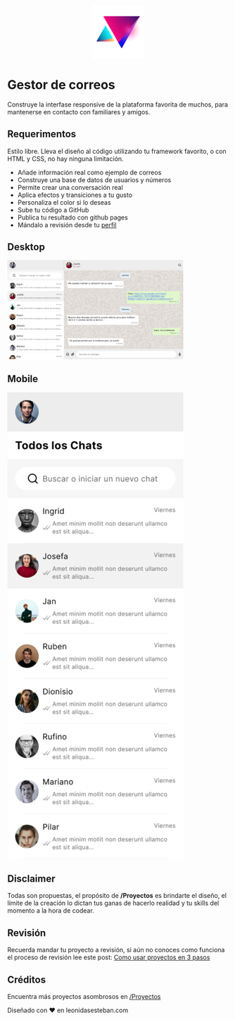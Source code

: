 <div align="center">
<img width="120px"  src="https://raw.githubusercontent.com/no-te-rindas/logo/main/Logo/LeonidasEsteban-destello-envolvente-cuadrada.png" />
</div>

#  Gestor de correos
Construye la interfase responsive de la plataforma favorita de muchos, para mantenerse en contacto con familiares y amigos.

## Requerimentos
Estilo libre. Lleva el diseño al código utilizando tu framework favorito, o con HTML y CSS, no hay ninguna limitación.

- Añade información real como ejemplo de correos
- Construye una base de datos de usuarios y números 
- Permite crear una conversación real
- Aplica efectos y transiciones a tu gusto
- Personaliza el color si lo deseas
- Sube tu código a GitHub
- Publica tu resultado con github pages
- Mándalo a revisión desde tu [perfil](https://leonidasesteban.com/estudiante)


## Desktop

<img width="400px"  src="https://raw.githubusercontent.com/uxcristopher/imagenes/main/Readmes/MensajesApp/Desktop.png" />


## Mobile

<img width="400px" src="https://raw.githubusercontent.com/uxcristopher/imagenes/main/Readmes/MensajesApp/Mobile.png" />

## Disclaimer

Todas son propuestas, el propósito de **/Proyectos** es brindarte el diseño, el límite de la creación lo dictan tus ganas de hacerlo realidad y tu skills del momento a la hora de codear.


## Revisión

Recuerda mandar tu proyecto a revisión, si aún no conoces como funciona el proceso de revisión lee este post: [Como usar proyectos en 3 pasos](https://leonidasesteban.com/blog/como-usar-proyectos-en-3-pasos)

## Créditos

Encuentra más proyectos asombrosos en [/Proyectos](https://leonidasesteban.com/proyectos)

Diseñado con ♥️ en leonidasesteban.com